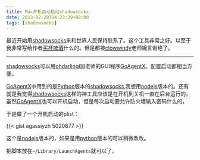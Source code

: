 ```yaml
---
title: Mac开机自动启动shadowsocks
date: 2013-02-28T14:23:29+08:00
tags: [shadowsocks]
---
```


最近开始用[shadowsocks]来和世界人民保持联系了。这个工具非常之好。以至于我非常写给作者[买杯啤酒][v2ex]什么的。但是都被[clowwindy]老师婉言谢绝了。

----

[shadowsocks]可以用[ohdarling88]老师的GUI程序[GoAgentX]。配置启动都相当方便。

[GoAgentX]中用到的是[Python]版本的[shadowsocks],我想用[nodejs]版本的。还有就是我觉得[shadowsocks]这样的神工具应该是在开机到关机一直在后台运行的。虽然[GoAgentX]也可以开机启动，但是每次启动要允许防火墙输入密码什么的。

<!--more-->

于是做了一个开机启动的plist：


{{< gist agassiyzh 5020877 >}}

这个是[nodejs]版本的，如果是用[python]版本的可以稍微改改。

把脚本放在`~/Library/LaunchAgents`就可以了。


[v2ex]: https://www.v2ex.com/t/61258?r=agassi_yzh
[clowwindy]: https://twitter.com/clowwindy
[shadowsocks]: https://www.shadowsocks.com
[ohdarling88]: https://twitter.com/ohdarling88
[goagentx]: https://github.com/ohdarling/GoAgentX
[Python]: https://github.com/clowwindy/shadowsocks
[NodeJS]: https://github.com/clowwindy/shadowsocks-nodejs